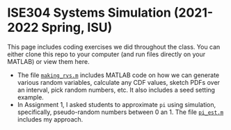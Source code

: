 # ISE304 Systems Simulation (2021-2022 Spring, ISU)
This page includes coding exercises we did throughout the class. You can either clone this repo to your computer (and run files directly on your MATLAB) or view them here.
* The file [`making_rvs.m`](making_rvs.m) includes MATLAB code on how we can generate various random variables, calculate any CDF values, sketch PDFs over an interval, pick random numbers, etc. It also includes a seed setting example.
* In Assignment 1, I asked students to approximate `pi` using simulation, specifically, pseudo-random numbers between 0 an 1. The file [`pi_est.m`](pi_est.m) includes my approach.
